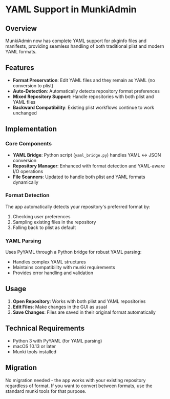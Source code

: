 # YAML Support in MunkiAdmin

## Overview

MunkiAdmin now has complete YAML support for pkginfo files and manifests, providing seamless handling of both traditional plist and modern YAML formats.

## Features

- **Format Preservation**: Edit YAML files and they remain as YAML (no conversion to plist)
- **Auto-Detection**: Automatically detects repository format preferences
- **Mixed Repository Support**: Handle repositories with both plist and YAML files
- **Backward Compatibility**: Existing plist workflows continue to work unchanged

## Implementation

### Core Components

- **YAML Bridge**: Python script (`yaml_bridge.py`) handles YAML ↔ JSON conversion
- **Repository Manager**: Enhanced with format detection and YAML-aware I/O operations
- **File Scanners**: Updated to handle both plist and YAML formats dynamically

### Format Detection

The app automatically detects your repository's preferred format by:
1. Checking user preferences
2. Sampling existing files in the repository
3. Falling back to plist as default

### YAML Parsing

Uses PyYAML through a Python bridge for robust YAML parsing:
- Handles complex YAML structures
- Maintains compatibility with munki requirements
- Provides error handling and validation

## Usage

1. **Open Repository**: Works with both plist and YAML repositories
2. **Edit Files**: Make changes in the GUI as usual
3. **Save Changes**: Files are saved in their original format automatically

## Technical Requirements

- Python 3 with PyYAML (for YAML parsing)
- macOS 10.13 or later
- Munki tools installed

## Migration

No migration needed - the app works with your existing repository regardless of format. If you want to convert between formats, use the standard munki tools for that purpose.
